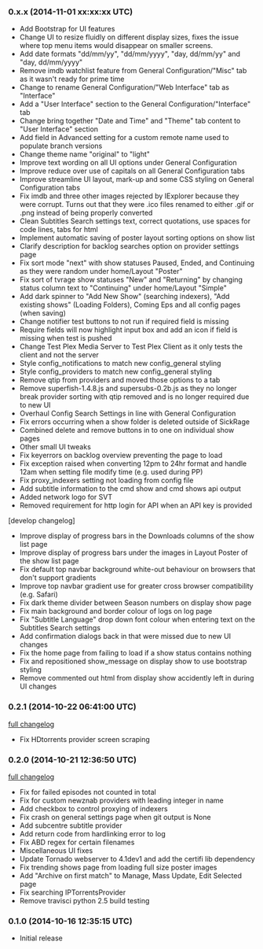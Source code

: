 ### 0.x.x (2014-11-01 xx:xx:xx UTC)

* Add Bootstrap for UI features
* Change UI to resize fluidly on different display sizes, fixes the issue where top menu items would disappear on smaller screens.
* Add date formats "dd/mm/yy", "dd/mm/yyyy", "day, dd/mm/yy" and "day, dd/mm/yyyy"
* Remove imdb watchlist feature from General Configuration/"Misc" tab as it wasn't ready for prime time
* Change to rename General Configuration/"Web Interface" tab as "Interface"
* Add a "User Interface" section to the General Configuration/"Interface" tab
* Change bring together "Date and Time" and "Theme" tab content to "User Interface" section
* Add field in Advanced setting for a custom remote name used to populate branch versions
* Change theme name "original" to "light"
* Improve text wording on all UI options under General Configuration
* Improve reduce over use of capitals on all General Configuration tabs
* Improve streamline UI layout, mark-up and some CSS styling on General Configuration tabs
* Fix imdb and three other images rejected by IExplorer because they were corrupt. Turns out that they were .ico files renamed to either .gif or .png instead of being properly converted
* Clean Subtitles Search settings text, correct quotations, use spaces for code lines, tabs for html
* Implement automatic saving of poster layout sorting options on show list
* Clarify description for backlog searches option on provider settings page
* Fix sort mode "next" with show statuses Paused, Ended, and Continuing as they were random under home/Layout "Poster"
* Fix sort of tvrage show statuses "New" and "Returning" by changing status column text to "Continuing" under home/Layout "Simple"
* Add dark spinner to "Add New Show" (searching indexers), "Add existing shows" (Loading Folders), Coming Eps and all config pages (when saving)
* Change notifier test buttons to not run if required field is missing
* Require fields will now highlight input box and add an icon if field is missing when test is pushed
* Change Test Plex Media Server to Test Plex Client as it only tests the client and not the server
* Style config_notifications to match new config_general styling
* Style config_providers to match new config_general styling
* Remove qtip from providers and moved those options to a tab
* Remove superfish-1.4.8.js and supersubs-0.2b.js as they no longer break provider sorting with qtip removed and is no longer required due to new UI
* Overhaul Config Search Settings in line with General Configuration
* Fix errors occurring when a show folder is deleted outside of SickRage
* Combined delete and remove buttons in to one on individual show pages
* Other small UI tweaks
* Fix keyerrors on backlog overview preventing the page to load
* Fix exception raised when converting 12pm to 24hr format and handle 12am when setting file modify time (e.g. used during PP)
* Fix proxy_indexers setting not loading from config file
* Add subtitle information to the cmd show and cmd shows api output
* Added network logo for SVT
* Removed requirement for http login for API when an API key is provided

[develop changelog]
* Improve display of progress bars in the Downloads columns of the show list page
* Improve display of progress bars under the images in Layout Poster of the show list page
* Fix default top navbar background white-out behaviour on browsers that don't support gradients
* Improve top navbar gradient use for greater cross browser compatibility (e.g. Safari)
* Fix dark theme divider between Season numbers on display show page
* Fix main background and border colour of logs on log page
* Fix "Subtitle Language" drop down font colour when entering text on the Subtitles Search settings
* Add confirmation dialogs back in that were missed due to new UI changes
* Fix the home page from failing to load if a show status contains nothing
* Fix and repositioned show_message on display show to use bootstrap styling
* Remove commented out html from display show accidently left in during UI changes


### 0.2.1 (2014-10-22 06:41:00 UTC)

[full changelog](https://github.com/SickragePVR/SickRage/compare/release_0.2.0...release_0.2.1)

* Fix HDtorrents provider screen scraping


### 0.2.0 (2014-10-21 12:36:50 UTC)

[full changelog](https://github.com/SickragePVR/SickRage/compare/release_0.1.0...release_0.2.0)

* Fix for failed episodes not counted in total
* Fix for custom newznab providers with leading integer in name
* Add checkbox to control proxying of indexers
* Fix crash on general settings page when git output is None
* Add subcentre subtitle provider
* Add return code from hardlinking error to log
* Fix ABD regex for certain filenames
* Miscellaneous UI fixes
* Update Tornado webserver to 4.1dev1 and add the certifi lib dependency
* Fix trending shows page from loading full size poster images
* Add "Archive on first match" to Manage, Mass Update, Edit Selected page
* Fix searching IPTorrentsProvider
* Remove travisci python 2.5 build testing


### 0.1.0 (2014-10-16 12:35:15 UTC)

* Initial release